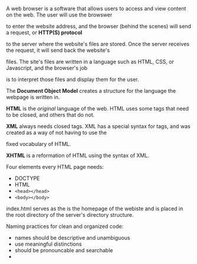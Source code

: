 A web browser is a software that allows users to access and view content on the web. The user will use the browswer 

to enter the website address, and the browser (behind the scenes) will send a request, or **HTTP(S) protocol**

to the server where the website's files are stored. Once the server receives the request, it will send back the website's

files. The site's files are written in a language such as HTML, CSS, or Javascript, and the browser's job

is to interpret those files and display them for the user. 


The **Document Object Model** creates a structure for the language the webpage is written in. 

**HTML** is the *original* language of the web. HTML uses some tags that need to be closed, and others that do not. 

**XML** always needs closed tags. XML has a special syntax for tags, and was created as a way of not having to use the

fixed vocabulary of HTML. 

**XHTML** is a reformation of HTML using the syntax of XML.


Four elements every HTML page needs:
- DOCTYPE
- HTML
- `<head></head>`
- `<body></body>`

index.html serves as the is the homepage of the webiste and is placed in the root directory of the server's directory structure. 

Naming practices for clean and organized code:
- names should be descriptive and unambiguous
- use meaningful distinctions
- should be pronouncable and searchable
- 


